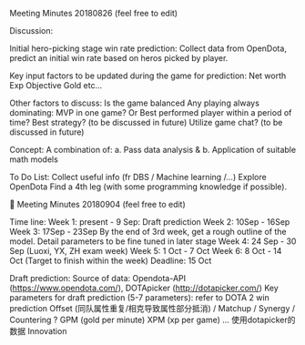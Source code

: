 Meeting Minutes 20180826 (feel free to edit)

Discussion:

Initial hero-picking stage win rate prediction:
Collect data from OpenDota, predict an initial win rate based on heros picked by player.

Key input factors to be updated during the game for prediction:
Net worth
Exp
Objective
Gold
etc...

Other factors to discuss:
Is the game balanced
Any playing always dominating:
MVP in one game? Or
Best performed player within a period of time?
Best strategy? (to be discussed in future)
Utilize game chat? (to be discussed in future)

Concept:
A combination of: a. Pass data analysis & b. Application of suitable math models

To Do List:
Collect useful info (fr DBS / Machine learning /…)
Explore OpenDota
Find a 4th leg (with some programming knowledge if possible).



Meeting Minutes 20180904 (feel free to edit)

 Time line:
Week 1: present - 9 Sep: 
Draft prediction
Week 2: 10Sep - 16Sep
Week 3: 17Sep - 23Sep
	By the end of 3rd week, get a rough outline of the model.
	Detail parameters to be fine tuned in later stage
Week 4: 24 Sep - 30 Sep (Luoxi, YX, ZH exam week)
Week 5: 1 Oct - 7 Oct
Week 6: 8 Oct - 14 Oct (Target to finish within the week)
Deadline: 15 Oct


Draft prediction:
Source of data: Opendota-API (https://www.opendota.com/), DOTApicker (http://dotapicker.com/)
Key parameters for draft prediction (5-7 parameters): refer to DOTA 2 win prediction
Offset (同队属性重复/相克导致属性部分抵消) / Matchup / Synergy / Countering ?
GPM (gold per minute)
XPM (xp per game)
...
使用dotapicker的数据
Innovation
